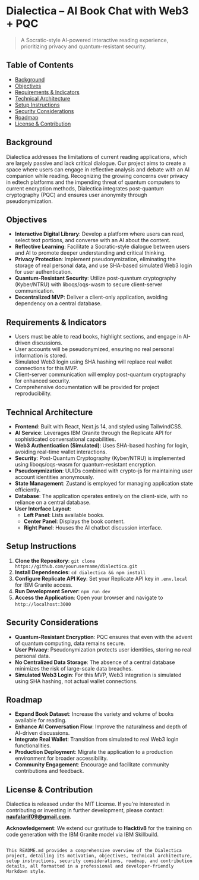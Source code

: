 # Dialectica – AI Book Chat with Web3 + PQC

> A Socratic-style AI-powered interactive reading experience, prioritizing privacy and quantum-resistant security.

## Table of Contents
- [Background](#background)
- [Objectives](#objectives)
- [Requirements & Indicators](#requirements--indicators)
- [Technical Architecture](#technical-architecture)
- [Setup Instructions](#setup-instructions)
- [Security Considerations](#security-considerations)
- [Roadmap](#roadmap)
- [License & Contribution](#license--contribution)

## Background
Dialectica addresses the limitations of current reading applications, which are largely passive and lack critical dialogue. Our project aims to create a space where users can engage in reflective analysis and debate with an AI companion while reading. Recognizing the growing concerns over privacy in edtech platforms and the impending threat of quantum computers to current encryption methods, Dialectica integrates post-quantum cryptography (PQC) and ensures user anonymity through pseudonymization.

## Objectives
- **Interactive Digital Library**: Develop a platform where users can read, select text portions, and converse with an AI about the content.
- **Reflective Learning**: Facilitate a Socratic-style dialogue between users and AI to promote deeper understanding and critical thinking.
- **Privacy Protection**: Implement pseudonymization, eliminating the storage of real personal data, and use SHA-based simulated Web3 login for user authentication.
- **Quantum-Resistant Security**: Utilize post-quantum cryptography (Kyber/NTRU) with liboqs/oqs-wasm to secure client-server communication.
- **Decentralized MVP**: Deliver a client-only application, avoiding dependency on a central database.

## Requirements & Indicators
- Users must be able to read books, highlight sections, and engage in AI-driven discussions.
- User accounts will be pseudonymized, ensuring no real personal information is stored.
- Simulated Web3 login using SHA hashing will replace real wallet connections for this MVP.
- Client-server communication will employ post-quantum cryptography for enhanced security.
- Comprehensive documentation will be provided for project reproducibility.

## Technical Architecture
- **Frontend**: Built with React, Next.js 14, and styled using TailwindCSS.
- **AI Service**: Leverages IBM Granite through the Replicate API for sophisticated conversational capabilities.
- **Web3 Authentication (Simulated)**: Uses SHA-based hashing for login, avoiding real-time wallet interactions.
- **Security**: Post-Quantum Cryptography (Kyber/NTRU) is implemented using liboqs/oqs-wasm for quantum-resistant encryption.
- **Pseudonymization**: UUIDs combined with crypto-js for maintaining user account identities anonymously.
- **State Management**: Zustand is employed for managing application state efficiently.
- **Database**: The application operates entirely on the client-side, with no reliance on a central database.
- **User Interface Layout**: 
  - **Left Panel**: Lists available books.
  - **Center Panel**: Displays the book content.
  - **Right Panel**: Houses the AI chatbot discussion interface.

## Setup Instructions
1. **Clone the Repository**: `git clone https://github.com/yourusername/dialectica.git`
2. **Install Dependencies**: `cd dialectica && npm install`
3. **Configure Replicate API Key**: Set your Replicate API key in `.env.local` for IBM Granite access.
4. **Run Development Server**: `npm run dev`
5. **Access the Application**: Open your browser and navigate to `http://localhost:3000`

## Security Considerations
- **Quantum-Resistant Encryption**: PQC ensures that even with the advent of quantum computing, data remains secure.
- **User Privacy**: Pseudonymization protects user identities, storing no real personal data.
- **No Centralized Data Storage**: The absence of a central database minimizes the risk of large-scale data breaches.
- **Simulated Web3 Login**: For this MVP, Web3 integration is simulated using SHA hashing, not actual wallet connections.

## Roadmap
- **Expand Book Dataset**: Increase the variety and volume of books available for reading.
- **Enhance AI Conversation Flow**: Improve the naturalness and depth of AI-driven discussions.
- **Integrate Real Wallet**: Transition from simulated to real Web3 login functionalities.
- **Production Deployment**: Migrate the application to a production environment for broader accessibility.
- **Community Engagement**: Encourage and facilitate community contributions and feedback.

## License & Contribution
Dialectica is released under the MIT License. If you're interested in contributing or investing in further development, please contact: **naufalarif09@gmail.com**.

**Acknowledgement**: We extend our gratitude to **Hacktiv8** for the training on code generation with the IBM Granite model via IBM Skillbuild.
```

This README.md provides a comprehensive overview of the Dialectica project, detailing its motivation, objectives, technical architecture, setup instructions, security considerations, roadmap, and contribution details, all formatted in a professional and developer-friendly Markdown style.